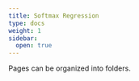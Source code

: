```yaml
---
title: Softmax Regression
type: docs
weight: 1
sidebar:
  open: true
---
```


Pages can be organized into folders.
